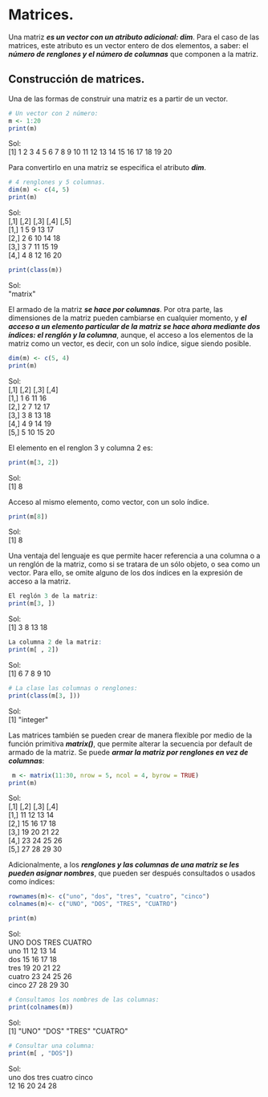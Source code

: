 # Matrices.
Una matriz ***es un vector con un atributo adicional: dim***. Para el caso de las matrices, este atributo es un vector entero de dos elementos, a saber: el ***número de renglones y el número de columnas*** que componen a la matriz.

## Construcción de matrices.
Una de las formas de construir una matriz es a partir de un vector.

```R
# Un vector con 2 número:
m <- 1:20
print(m)
```
Sol:  
[1]  1  2  3  4  5  6  7  8  9 10 11 12 13 14 15 16 17 18 19 20  

Para convertirlo en una matriz se especifica el atributo ***dim***.

```R
# 4 renglones y 5 columnas.
dim(m) <- c(4, 5)
print(m)
```
Sol:  
    [,1] [,2] [,3] [,4] [,5]  
[1,]   1    5    9   13   17  
[2,]   2    6   10   14   18  
[3,]   3    7   11   15   19  
[4,]   4    8   12   16   20  

```R
print(class(m))
```
Sol:  
"matrix"  

El armado de la matriz ***se hace por columnas***. Por otra parte, las dimensiones de la matriz pueden cambiarse en cualquier momento, y ***el acceso a un elemento particular de la matriz se hace ahora mediante dos índices: el renglón y la columna***, aunque, el acceso a los elementos de la matriz como un vector, es decir, con un solo índice, sigue siendo posible.

```R
dim(m) <- c(5, 4)
print(m)
```
Sol:  
     [,1] [,2] [,3] [,4]  
[1,]    1    6   11   16  
[2,]    2    7   12   17  
[3,]    3    8   13   18  
[4,]    4    9   14   19  
[5,]    5   10   15   20  

El elemento en el renglon 3 y columna 2 es:

```R
print(m[3, 2])
```
Sol:  
[1] 8  

Acceso al mismo elemento, como vector, con un solo índice.

```R
print(m[8])
```
Sol:  
[1] 8  

Una ventaja del lenguaje es que permite hacer referencia a una columna o a un renglón de la matriz, como si se tratara de un sólo objeto, o sea como un vector. Para ello, se omite alguno de los dos índices en la expresión de acceso a la matriz.  

```R
El reglón 3 de la matriz:
print(m[3, ])
```
Sol:  
[1]  3  8 13 18  

```R
La columna 2 de la matriz:
print(m[ , 2])
```
Sol:  
[1]  6  7  8  9 10  

```R
# La clase las columnas o renglones:
print(class(m[3, ]))
```
Sol:  
[1] "integer"  

Las matrices también se pueden crear de manera flexible por medio de la función primitiva ***matrix()***, que permite alterar la secuencia por default de armado de la matriz. Se puede ***armar la matriz por renglones en vez de columnas***:  

```R
 m <- matrix(11:30, nrow = 5, ncol = 4, byrow = TRUE)
print(m)
```
Sol:  
     [,1] [,2] [,3] [,4]  
[1,]   11   12   13   14  
[2,]   15   16   17   18  
[3,]   19   20   21   22  
[4,]   23   24   25   26  
[5,]   27   28   29   30  

Adicionalmente, a los ***renglones y las columnas de una matriz se les pueden asignar nombres***, que pueden ser después consultados o usados como índices:

```R
rownames(m)<- c("uno", "dos", "tres", "cuatro", "cinco")
colnames(m)<- c("UNO", "DOS", "TRES", "CUATRO")

print(m)
```
Sol:  
       UNO DOS TRES CUATRO  
uno     11  12   13     14  
dos     15  16   17     18  
tres    19  20   21     22  
cuatro  23  24   25     26  
cinco   27  28   29     30  

```R
# Consultamos los nombres de las columnas:
print(colnames(m))
```
Sol:  
[1] "UNO"    "DOS"    "TRES"   "CUATRO"  

```R
# Consultar una columna:
print(m[ , "DOS"])
```
Sol:  
uno    dos   tres cuatro  cinco   
12      16      20      24      28  


